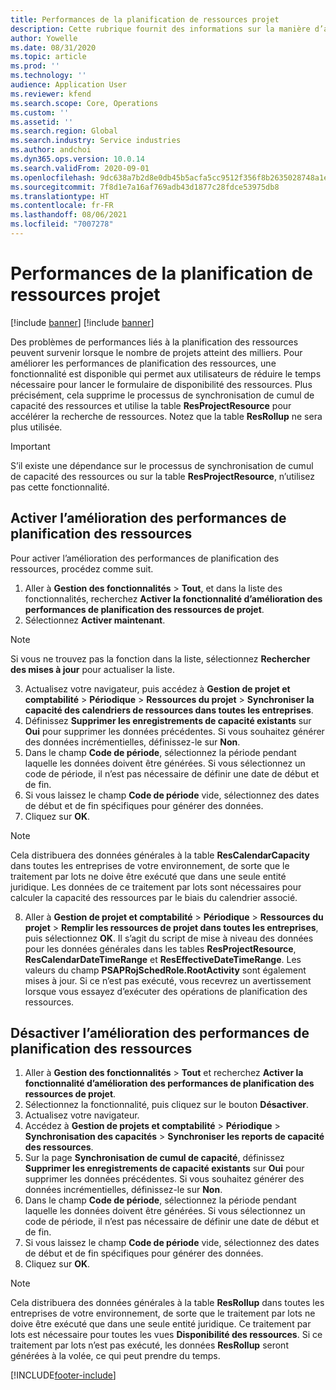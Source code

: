 ```yaml
---
title: Performances de la planification de ressources projet
description: Cette rubrique fournit des informations sur la manière d’améliorer les performances de la planification des ressources pour un grand nombre de projets.
author: Yowelle
ms.date: 08/31/2020
ms.topic: article
ms.prod: ''
ms.technology: ''
audience: Application User
ms.reviewer: kfend
ms.search.scope: Core, Operations
ms.custom: ''
ms.assetid: ''
ms.search.region: Global
ms.search.industry: Service industries
ms.author: andchoi
ms.dyn365.ops.version: 10.0.14
ms.search.validFrom: 2020-09-01
ms.openlocfilehash: 9dc638a7b2d8e0db45b5acfa5cc9512f356f8b2635028748a1e2c3230605c154
ms.sourcegitcommit: 7f8d1e7a16af769adb43d1877c28fdce53975db8
ms.translationtype: HT
ms.contentlocale: fr-FR
ms.lasthandoff: 08/06/2021
ms.locfileid: "7007278"
---
```

# <a name="project-resource-scheduling-performance"></a>Performances de la planification de ressources projet

[!include [banner](../includes/banner.md)]
[!include [banner](../includes/preview-banner.md)]


Des problèmes de performances liés à la planification des ressources peuvent survenir lorsque le nombre de projets atteint des milliers. Pour améliorer les performances de planification des ressources, une fonctionnalité est disponible qui permet aux utilisateurs de réduire le temps nécessaire pour lancer le formulaire de disponibilité des ressources. Plus précisément, cela supprime le processus de synchronisation de cumul de capacité des ressources et utilise la table **ResProjectResource** pour accélérer la recherche de ressources. Notez que la table **ResRollup** ne sera plus utilisée.

> [!IMPORTANT]
> S’il existe une dépendance sur le processus de synchronisation de cumul de capacité des ressources ou sur la table **ResProjectResource**, n’utilisez pas cette fonctionnalité.

## <a name="enable-resource-scheduling-performance-enhancement"></a>Activer l’amélioration des performances de planification des ressources
Pour activer l’amélioration des performances de planification des ressources, procédez comme suit.

1. Aller à **Gestion des fonctionnalités** > **Tout**, et dans la liste des fonctionnalités, recherchez **Activer la fonctionnalité d’amélioration des performances de planification des ressources de projet**.
2. Sélectionnez **Activer maintenant**.

> [!NOTE]
> Si vous ne trouvez pas la fonction dans la liste, sélectionnez **Rechercher des mises à jour** pour actualiser la liste.

3. Actualisez votre navigateur, puis accédez à **Gestion de projet et comptabilité** > **Périodique** > **Ressources du projet** > **Synchroniser la capacité des calendriers de ressources dans toutes les entreprises**.
4. Définissez **Supprimer les enregistrements de capacité existants** sur **Oui** pour supprimer les données précédentes. Si vous souhaitez générer des données incrémentielles, définissez-le sur **Non**.
5. Dans le champ **Code de période**, sélectionnez la période pendant laquelle les données doivent être générées. Si vous sélectionnez un code de période, il n’est pas nécessaire de définir une date de début et de fin.
6. Si vous laissez le champ **Code de période** vide, sélectionnez des dates de début et de fin spécifiques pour générer des données.
7. Cliquez sur **OK**.

 > [!NOTE]
 > Cela distribuera des données générales à la table **ResCalendarCapacity** dans toutes les entreprises de votre environnement, de sorte que le traitement par lots ne doive être exécuté que dans une seule entité juridique. Les données de ce traitement par lots sont nécessaires pour calculer la capacité des ressources par le biais du calendrier associé.

8. Aller à **Gestion de projet et comptabilité** > **Périodique** > **Ressources du projet** > **Remplir les ressources de projet dans toutes les entreprises**, puis sélectionnez **OK**. Il s’agit du script de mise à niveau des données pour les données générales dans les tables **ResProjectResource**, **ResCalendarDateTimeRange** et **ResEffectiveDateTimeRange**. Les valeurs du champ **PSAPRojSchedRole.RootActivity** sont également mises à jour. Si ce n’est pas exécuté, vous recevrez un avertissement lorsque vous essayez d’exécuter des opérations de planification des ressources.
 
## <a name="turn-off-resource-scheduling-performance-enhancement"></a>Désactiver l’amélioration des performances de planification des ressources

1. Aller à **Gestion des fonctionnalités** > **Tout** et recherchez **Activer la fonctionnalité d’amélioration des performances de planification des ressources de projet**.
2. Sélectionnez la fonctionnalité, puis cliquez sur le bouton **Désactiver**.
3. Actualisez votre navigateur.
4. Accédez à **Gestion de projets et comptabilité** > **Périodique** > **Synchronisation des capacités** > **Synchroniser les reports de capacité des ressources**.
5. Sur la page **Synchronisation de cumul de capacité**, définissez **Supprimer les enregistrements de capacité existants** sur **Oui** pour supprimer les données précédentes. Si vous souhaitez générer des données incrémentielles, définissez-le sur **Non**.
6. Dans le champ **Code de période**, sélectionnez la période pendant laquelle les données doivent être générées. Si vous sélectionnez un code de période, il n’est pas nécessaire de définir une date de début et de fin.
7. Si vous laissez le champ **Code de période** vide, sélectionnez des dates de début et de fin spécifiques pour générer des données.
8. Cliquez sur **OK**.

> [!NOTE]
> Cela distribuera des données générales à la table **ResRollup** dans toutes les entreprises de votre environnement, de sorte que le traitement par lots ne doive être exécuté que dans une seule entité juridique. Ce traitement par lots est nécessaire pour toutes les vues **Disponibilité des ressources**. Si ce traitement par lots n’est pas exécuté, les données **ResRollup** seront générées à la volée, ce qui peut prendre du temps.


[!INCLUDE[footer-include](../includes/footer-banner.md)]